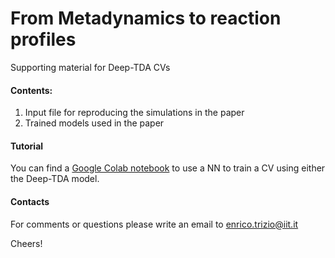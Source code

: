 # From Metadynamics to reaction profiles
Supporting material for Deep-TDA CVs

#### Contents:
  1. Input file for reproducing the simulations in the paper
  2. Trained models used in the paper

#### Tutorial
You can find a [Google Colab notebook](https://colab.research.google.com/drive/1TO7bAkmIznsdfea2i5NXfNtytJrnkkIt?usp=sharing) to use a NN to train a CV using either the Deep-TDA model.


#### Contacts
For comments or questions please write an email to enrico.trizio@iit.it

Cheers!
